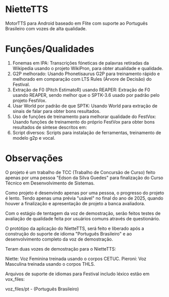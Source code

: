 # NietteTTS
MotorTTS para Android baseado em Flite com suporte ao Português Brasileiro com vozes de alta qualidade.

# Funções/Qualidades 

1. Fonemas em IPA:
Transcrições fóneticas de palavras retiradas da Wikipedia usando o projeto WikiPron, para obter atualidade e qualidade.
2. G2P melhorado:
Usando Phonetisaurus G2P para treinamento rápido e melhorado em comparação com LTS Rules (Árvore de Decisão) do Festival.
3. Extração de F0 (Pitch EstimatoR) usando REAPER:
Extração de F0 usando REAPER, sendo melhor que o SPTK-3.6 usado por padrão pelo projeto FestVox. 
4. Usar World por padrão de que SPTK:
Usando World para extração de sinais de falar para obter bons resultados.
5. Uso de funções de treinamento para melhorar qualidade do FestVox:
Usando funções de treinamento do próprio FestVox para obter bons resultados de síntese descritos em: 
6. Script diversos:
Scripts para instalação de ferramentas, treinamento de modelo g2p e vocal.

# Observações 
O projeto é um trabalho de TCC (Trabalho de Concursão de Curso) feito apenas por uma pessoa "Edson da Silva Guedes" para finalização do Curso Técnico em Desenvolvimento de Sistemas. 

Como projeto é desenvindo apenas por uma pessoa, o progresso do projeto é lento. Tendo apenas uma prévia "usável" no final do ano de 2025, quando houver a finalização e apresentação de projeto a banca avaliadora. 

Com o estágio de tentagem da voz de demostração, serão feitos testes de avaliação de qualidade feita por usuários comuns através de questionário. 

O protótipo da aplicação do NietteTTS, será feito e liberado após a construção do suporte de idioma "Português Brasileiro" e ao desenvolvimento completo da voz de demostração.

Teram duas vozes de demostração para o NietteTTS:

Niette: Voz Feminina treinada usando o corpos CETUC.
Pieroni: Voz Masculina treinada usando o corpos THLS.

Arquivos de suporte de idiomas para Festival includo léxico estão em vox_files:

voz_files/pt - (Português Brasileiro)





